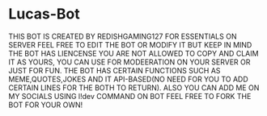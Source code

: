 # Lucas-Bot

THIS BOT IS CREATED BY REDISHGAMING127 FOR ESSENTIALS ON SERVER FEEL FREE TO EDIT THE BOT OR MODIFY IT BUT KEEP IN MIND THE BOT HAS LIENCENSE YOU ARE NOT ALLOWED TO COPY AND CLAIM IT AS YOURS, YOU CAN USE FOR MODEERATION ON YOUR SERVER OR JUST FOR FUN. THE BOT HAS CERTAIN FUNCTIONS SUCH AS MEME,QUOTES,JOKES AND IT API-BASED(NO NEED FOR YOU TO ADD CERTAIN LINES FOR THE BOTH TO RETURN). ALSO YOU CAN ADD ME ON MY SOCIALS USING l!dev COMMAND ON BOT FEEL FREE TO FORK THE BOT FOR YOUR OWN!
